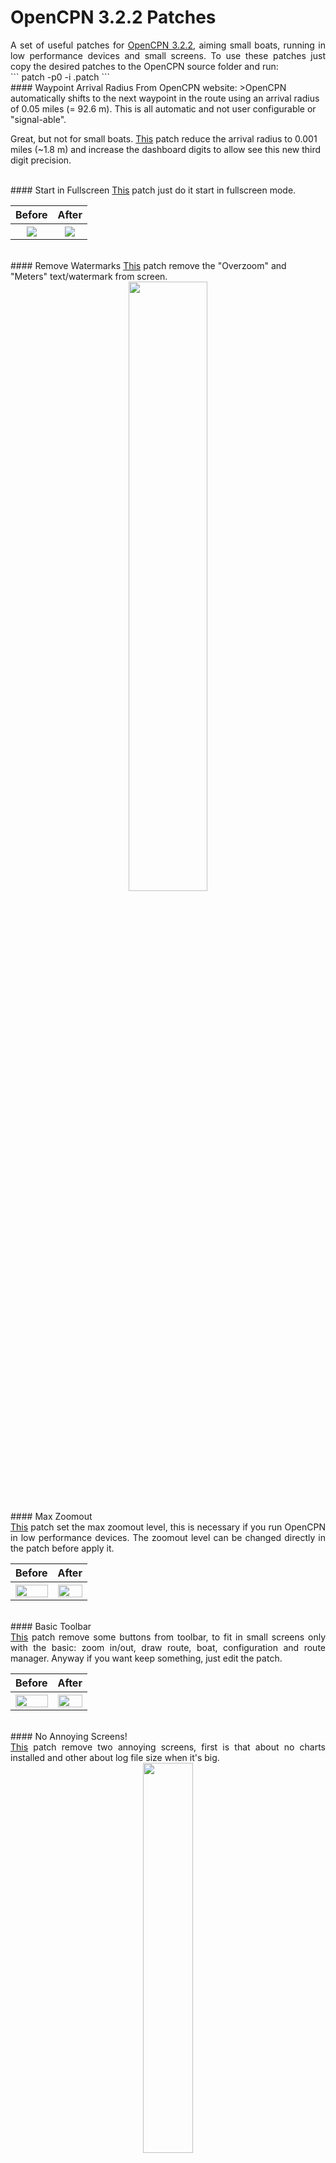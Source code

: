 OpenCPN 3.2.2 Patches
===============
<div align="justify">
A set of useful patches for <a href="https://github.com/OpenCPN/OpenCPN">OpenCPN 3.2.2</a>, aiming small boats, running in low performance devices and small screens.
To use these patches just copy the desired patches to the OpenCPN source folder and run:</div>
```
patch -p0 -i <file>.patch
```
<br>
#### Waypoint Arrival Radius
From OpenCPN website:
>OpenCPN automatically shifts to the next waypoint in the route using an arrival radius of 0.05 miles (= 92.6 m). This is all automatic and not user configurable or "signal-able".

Great, but not for small boats. <a href="https://github.com/themrleon/OpenCPN_Patches/blob/master/patches/arrival_radius.patch">This</a> patch reduce the arrival radius to 0.001 miles (~1.8 m) and increase the dashboard digits to allow see this new third digit precision.

<br>
#### Start in Fullscreen
<a href="https://github.com/themrleon/OpenCPN_Patches/blob/master/patches/fullscreen.patch">This</a> patch just do it start in fullscreen mode.
<table>
  <tr>
    <th>Before</th>
    <th>After</th>
  </tr>
   <tr>
    <th><img src="https://raw.githubusercontent.com/themrleon/OpenCPN_Patches/master/images/full_b.png"></th>
    <th><img src="https://raw.githubusercontent.com/themrleon/OpenCPN_Patches/master/images/full_a.png"></th>
  </tr>
</table>

<br>
#### Remove Watermarks
<a href="https://github.com/themrleon/OpenCPN_Patches/blob/master/patches/overzoom.patch">This</a> patch remove the "Overzoom" and "Meters" text/watermark from screen.</a>
<div align="center"><img width="50%" src="https://raw.githubusercontent.com/themrleon/OpenCPN_Patches/master/images/overzoom.png"></div>

<br>
#### Max Zoomout
<div align="justify">
<a href="https://github.com/themrleon/OpenCPN_Patches/blob/master/patches/zoomout.patch">This</a> patch set the max zoomout level, this is necessary if you run OpenCPN in low performance devices. The zoomout level can be changed directly in the patch before apply it.</div>
<table>
  <tr>
    <th>Before</th>
    <th>After</th>
  </tr>
   <tr>
    <th><img width="100%" src="https://raw.githubusercontent.com/themrleon/OpenCPN_Patches/master/images/zoom_b.png"></th>
    <th><img width="100%" src="https://raw.githubusercontent.com/themrleon/OpenCPN_Patches/master/images/zoom_a.png"></th>
  </tr>
</table>

<br>
#### Basic Toolbar
<div align="justify">
<a href="https://github.com/themrleon/OpenCPN_Patches/blob/master/patches/toolbar.patch">This</a> patch remove some buttons from toolbar, to fit in small screens only with the basic: zoom in/out, draw route, boat, configuration and route manager. Anyway if you want keep something, just edit the patch.</div>
<table>
  <tr>
    <th>Before</th>
    <th>After</th>
  </tr>
   <tr>
    <th><img width="100%" src="https://raw.githubusercontent.com/themrleon/OpenCPN_Patches/master/images/toolbar_b.png"></th>
    <th><img width="100%" src="https://raw.githubusercontent.com/themrleon/OpenCPN_Patches/master/images/toolbar_a.png"></th>
  </tr>
</table>

<br>
#### No Annoying Screens!
<div align="justify"><a href="https://github.com/themrleon/OpenCPN_Patches/blob/master/patches/screens.patch">This</a> patch remove two annoying screens, first is that about no charts installed and other about log file size when it's big.</div>
<div align="center"><img width="40%" src="https://raw.githubusercontent.com/themrleon/OpenCPN_Patches/master/images/screen.png"></div>

